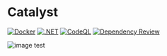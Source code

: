# Catalyst
[![Docker](https://github.com/arcusic/Catalyst/actions/workflows/docker-publish.yml/badge.svg)](https://github.com/arcusic/Catalyst/actions/workflows/docker-publish.yml)
[![.NET](https://github.com/CodingCatalysts/Catalyst/actions/workflows/dotnet.yml/badge.svg)](https://github.com/CodingCatalysts/Catalyst/actions/workflows/dotnet.yml) [![CodeQL](https://github.com/CodingCatalysts/Catalyst/actions/workflows/codeql-analysis.yml/badge.svg)](https://github.com/CodingCatalysts/Catalyst/actions/workflows/codeql-analysis.yml) [![Dependency Review](https://github.com/CodingCatalysts/Catalyst/actions/workflows/dependency-review.yml/badge.svg)](https://github.com/CodingCatalysts/Catalyst/actions/workflows/dependency-review.yml)

![image](https://user-images.githubusercontent.com/48451054/179251245-db22826b-45fa-47b7-ad30-596678d19c63.png)
test
